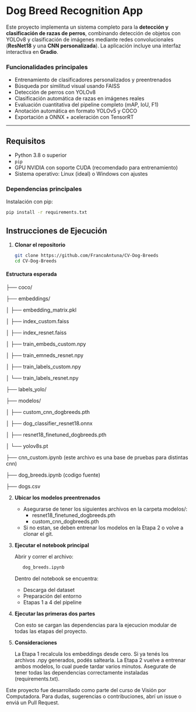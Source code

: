 # Dog Breed Recognition App

Este proyecto implementa un sistema completo para la **detección y clasificación de razas de perros**, combinando detección de objetos con YOLOv8 y clasificación de imágenes mediante redes convolucionales (**ResNet18** y una **CNN personalizada**). La aplicación incluye una interfaz interactiva en **Gradio**.

### Funcionalidades principales

- Entrenamiento de clasificadores personalizados y preentrenados  
- Búsqueda por similitud visual usando FAISS  
- Detección de perros con YOLOv8  
- Clasificación automática de razas en imágenes reales  
- Evaluación cuantitativa del pipeline completo (mAP, IoU, F1)  
- Anotación automática en formato YOLOv5 y COCO  
- Exportación a ONNX + aceleración con TensorRT

---

## Requisitos

- Python 3.8 o superior  
- `pip`  
- GPU NVIDIA con soporte CUDA (recomendado para entrenamiento)  
- Sistema operativo: Linux (ideal) o Windows con ajustes

### Dependencias principales

Instalación con pip:

```bash
pip install -r requirements.txt
```

## Instrucciones de Ejecución

1. **Clonar el repositorio**
   
   ```bash
   git clone https://github.com/FrancoAntuna/CV-Dog-Breeds
   cd CV-Dog-Breeds

#### Estructura esperada
├── coco/

├── embeddings/

│   ├── embedding_matrix.pkl

│   ├── index_custom.faiss

│   ├── index_resnet.faiss

│   ├── train_embeds_custom.npy

│   ├── train_emneds_resnet.npy

│   ├── train_labels_custom.npy

│   └── train_labels_resnet.npy

├── labels_yolo/

├── modelos/

│   ├── custom_cnn_dogbreeds.pth

│   ├── dog_classifier_resnet18.onnx

│   ├── resnet18_finetuned_dogbreeds.pth

│   └── yolov8s.pt

├── cnn_custom.ipynb (este archivo es una base de pruebas para distintas cnn)

├── dog_breeds.ipynb (codigo fuente)

├── dogs.csv 


2. **Ubicar los modelos preentrenados**
    
    - Asegurarse de tener los siguientes archivos en la carpeta modelos/:
      - resnet18_finetuned_dogbreeds.pth
      - custom_cnn_dogbreeds.pth
    - Si no estan, se deben entrenar los modelos en la Etapa 2 o volve a clonar el git.

3. **Ejecutar el notebook principal**

    Abrir y correr el archivo:
     ```bash
        dog_breeds.ipynb
     ```
    Dentro del notebook se encuentra:

      - Descarga del dataset
      - Preparación del entorno
      - Etapas 1 a 4 del pipeline

4. **Ejecutar las primeras dos partes**
   
    Con esto se cargan las dependencias para la ejecucion modular de todas las etapas del proyecto.

6. **Consideraciones**
   
    La Etapa 1 recalcula los embeddings desde cero. Si ya tenés los archivos .npy generados, podés saltearla.
    La Etapa 2 vuelve a entrenar ambos modelos, lo cual puede tardar varios minutos.
    Asegurate de tener todas las dependencias correctamente instaladas (requirements.txt).


Este proyecto fue desarrollado como parte del curso de Visión por Computadora.
Para dudas, sugerencias o contribuciones, abrí un issue o enviá un Pull Request.

